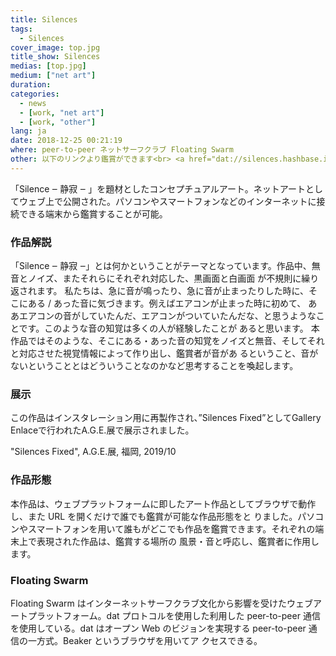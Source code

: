 ```yaml
---
title: Silences
tags:
  - Silences
cover_image: top.jpg
title_show: Silences
medias: [top.jpg]
medium: ["net art"]
duration:
categories:
  - news
  - [work, "net art"]
  - [work, "other"]
lang: ja
date: 2018-12-25 00:21:19
where: peer-to-peer ネットサーフクラブ Floating Swarm
other: 以下のリンクより鑑賞ができます<br> <a href="dat://silences.hashbase.io/" target="_blank">Silences(dat プロトコル)</a>  <br> <a href="https://silences.hashbase.io/" target="_blank">Silences(https プロトコル)</a>
---
```

「Silence ‒ 静寂 ‒ 」を題材としたコンセプチュアルアート。ネットアートとしてウェブ上で公開された。パソコンやスマートフォンなどのインターネットに接続できる端末から鑑賞することが可能。

### 作品解説
「Silence ‒ 静寂 ‒」とは何かということがテーマとなっています。作品中、無音とノイズ、またそれらにそれぞれ対応した、黒画面と白画面
が不規則に繰り返されます。
私たちは、急に音が鳴ったり、急に音が止まったりした時に、そこにある / あった音に気づきます。例えばエアコンが止まった時に初めて、 ああエアコンの音がしていたんだ、エアコンがついていたんだな、と思うようなことです。このような音の知覚は多くの人が経験したことが あると思います。 本作品ではそのような、そこにある・あった音の知覚をノイズと無音、そしてそれと対応させた視覚情報によって作り出し、鑑賞者が音があ るということ、音がないということとはどういうことなのかなど思考することを喚起します。

### 展示
この作品はインスタレーション用に再製作され、”Silences Fixed”としてGallery Enlaceで行われたA.G.E.展で展示されました。
 
 "Silences Fixed", A.G.E.展, 福岡, 2019/10

### 作品形態
本作品は、ウェブプラットフォームに即したアート作品としてブラウザで動作し、また URL を開くだけで誰でも鑑賞が可能な作品形態をと りました。パソコンやスマートフォンを用いて誰もがどこでも作品を鑑賞できます。それぞれの端末上で表現された作品は、鑑賞する場所の 風景・音と呼応し、鑑賞者に作用します。

### Floating Swarm
Floating Swarm はインターネットサーフクラブ文化から影響を受けたウェブアートプラットフォーム。dat プロトコルを使用した利用した peer-to-peer 通信を使用している。dat はオープン Web のビジョンを実現する peer-to-peer 通信の一方式。Beaker というブラウザを用いてア クセスできる。
<!--
# Tag Plugins
## Image
{% img [class names] /path/to/image [width] [height] "title text 'alt text'" %}

## Link
{% link text url [external] [title] %}

## YouTube
{% youtube video_id %}

## Vimeo
{% vimeo video_id [width] [height] %}

<!-- more -->
